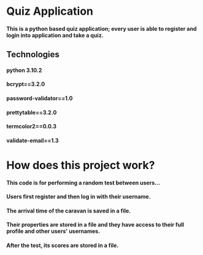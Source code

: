 # Quiz Application
#### This is a python based quiz application; every user is able to register and login into application and take a quiz.
## Technologies
#### python 3.10.2
#### bcrypt==3.2.0
#### password-validator==1.0
#### prettytable==3.2.0
#### termcolor2==0.0.3
#### validate-email==1.3

# How does this project work?
#### This code is for performing a random test between users...
#### Users first register and then log in with their username.
#### The arrival time of the caravan is saved in a file.
#### Their properties are stored in a file and they have access to their full profile and other users' usernames.
#### After the test, its scores are stored in a file.

